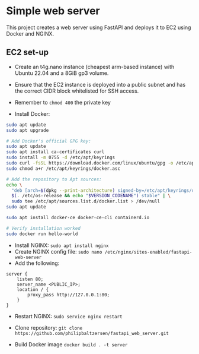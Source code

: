 # Simple web server

This project creates a web server using FastAPI and deploys it to EC2 using Docker and NGINX. 


## EC2 set-up
- Create an t4g.nano instance (cheapest arm-based instance) with Ubuntu 22.04 and a 8GiB gp3 volume.
- Ensure that the EC2 instance is deployed into a public subnet and has the correct CIDR block whitelisted for SSH access.
- Remember to `chmod 400` the private key

- Install Docker:
```bash
sudo apt update
sudo apt upgrade

# Add Docker's official GPG key:
sudo apt update
sudo apt install ca-certificates curl
sudo install -m 0755 -d /etc/apt/keyrings
sudo curl -fsSL https://download.docker.com/linux/ubuntu/gpg -o /etc/apt/keyrings/docker.asc
sudo chmod a+r /etc/apt/keyrings/docker.asc

# Add the repository to Apt sources:
echo \
  "deb [arch=$(dpkg --print-architecture) signed-by=/etc/apt/keyrings/docker.asc] https://download.docker.com/linux/ubuntu \
  $(. /etc/os-release && echo "$VERSION_CODENAME") stable" | \
  sudo tee /etc/apt/sources.list.d/docker.list > /dev/null
sudo apt update

sudo apt install docker-ce docker-ce-cli containerd.io

# Verify installation worked
sudo docker run hello-world
```

- Install NGINX: `sudo apt install nginx`
- Create NGINX config file: `sudo nano /etc/nginx/sites-enabled/fastapi-web-server`
- Add the following:
```
server {
    listen 80;
    server_name <PUBLIC_IP>;
    location / {
        proxy_pass http://127.0.0.1:80;
    }
}
```
- Restart NGINX: `sudo service nginx restart`

- Clone repository: `git clone https://github.com/philipbaltzersen/fastapi_web_server.git`
- Build Docker image `docker build . -t server`
